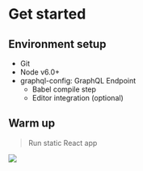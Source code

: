 # Get started

## Environment setup

* Git
* Node v6.0+
* graphql-config: GraphQL Endpoint
	* Babel compile step
	* Editor integration (optional)

## Warm up

> Run static React app

![](https://cloud.githubusercontent.com/assets/4731916/17520054/8f417e08-5e4e-11e6-8828-2f3c52cf138d.png)